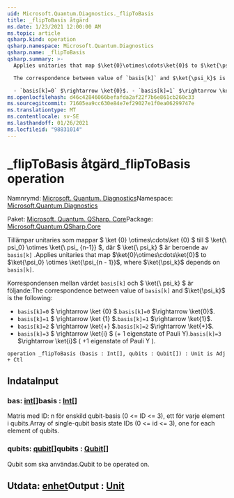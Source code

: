 ```yaml
---
uid: Microsoft.Quantum.Diagnostics._flipToBasis
title: _flipToBasis åtgärd
ms.date: 1/23/2021 12:00:00 AM
ms.topic: article
qsharp.kind: operation
qsharp.namespace: Microsoft.Quantum.Diagnostics
qsharp.name: _flipToBasis
qsharp.summary: >-
  Applies unitaries that map $\ket{0}\otimes\cdots\ket{0}$ to $\ket{\psi_0} \otimes \ket{\psi_{n - 1}}$, where $\ket{\psi_k}$ depends on `basis[k]`.

  The correspondence between value of `basis[k]` and $\ket{\psi_k}$ is the following:

  - `basis[k]=0` $\rightarrow \ket{0}$. - `basis[k]=1` $\rightarrow \ket{1}$. - `basis[k]=2` $\rightarrow \ket{+}$. - `basis[k]=3` $\rightarrow \ket{i}$ ( +1 eigenstate of Pauli Y ).
ms.openlocfilehash: d46c42846066befafda2af22f7b6e861cb260c33
ms.sourcegitcommit: 71605ea9cc630e84e7ef29027e1f0ea06299747e
ms.translationtype: MT
ms.contentlocale: sv-SE
ms.lasthandoff: 01/26/2021
ms.locfileid: "98831014"
---
```

# <a name="_fliptobasis-operation"></a><span data-ttu-id="5a034-102">_flipToBasis åtgärd</span><span class="sxs-lookup"><span data-stu-id="5a034-102">_flipToBasis operation</span></span>

<span data-ttu-id="5a034-103">Namnrymd: [Microsoft. Quantum. Diagnostics](xref:Microsoft.Quantum.Diagnostics)</span><span class="sxs-lookup"><span data-stu-id="5a034-103">Namespace: [Microsoft.Quantum.Diagnostics](xref:Microsoft.Quantum.Diagnostics)</span></span>

<span data-ttu-id="5a034-104">Paket: [Microsoft. Quantum. QSharp. Core](https://nuget.org/packages/Microsoft.Quantum.QSharp.Core)</span><span class="sxs-lookup"><span data-stu-id="5a034-104">Package: [Microsoft.Quantum.QSharp.Core](https://nuget.org/packages/Microsoft.Quantum.QSharp.Core)</span></span>


<span data-ttu-id="5a034-105">Tillämpar unitaries som mappar $ \ket {0} \otimes\cdots\ket {0} $ till $ \ket{\ psi_0} \otimes \ket{\ psi_ {n-1}} $, där $ \ket{\ psi_k} $ är beroende av `basis[k]` .</span><span class="sxs-lookup"><span data-stu-id="5a034-105">Applies unitaries that map $\ket{0}\otimes\cdots\ket{0}$ to $\ket{\psi_0} \otimes \ket{\psi_{n - 1}}$, where $\ket{\psi_k}$ depends on `basis[k]`.</span></span>

<span data-ttu-id="5a034-106">Korrespondensen mellan värdet `basis[k]` och $ \ket{\ psi_k} $ är följande:</span><span class="sxs-lookup"><span data-stu-id="5a034-106">The correspondence between value of `basis[k]` and $\ket{\psi_k}$ is the following:</span></span>

- <span data-ttu-id="5a034-107">`basis[k]=0` $ \rightarrow \ket {0} $.</span><span class="sxs-lookup"><span data-stu-id="5a034-107">`basis[k]=0` $\rightarrow \ket{0}$.</span></span>
- <span data-ttu-id="5a034-108">`basis[k]=1` $ \rightarrow \ket {1} $.</span><span class="sxs-lookup"><span data-stu-id="5a034-108">`basis[k]=1` $\rightarrow \ket{1}$.</span></span>
- <span data-ttu-id="5a034-109">`basis[k]=2` $ \rightarrow \ket{+} $.</span><span class="sxs-lookup"><span data-stu-id="5a034-109">`basis[k]=2` $\rightarrow \ket{+}$.</span></span>
- <span data-ttu-id="5a034-110">`basis[k]=3` $ \rightarrow \ket{i} $ (+ 1 eigenstate of Pauli Y).</span><span class="sxs-lookup"><span data-stu-id="5a034-110">`basis[k]=3` $\rightarrow \ket{i}$ ( +1 eigenstate of Pauli Y ).</span></span>

```qsharp
operation _flipToBasis (basis : Int[], qubits : Qubit[]) : Unit is Adj + Ctl
```


## <a name="input"></a><span data-ttu-id="5a034-111">Indata</span><span class="sxs-lookup"><span data-stu-id="5a034-111">Input</span></span>

### <a name="basis--int"></a><span data-ttu-id="5a034-112">bas: [int](xref:microsoft.quantum.lang-ref.int)[]</span><span class="sxs-lookup"><span data-stu-id="5a034-112">basis : [Int](xref:microsoft.quantum.lang-ref.int)[]</span></span>

<span data-ttu-id="5a034-113">Matris med ID: n för enskild qubit-basis (0 <= ID <= 3), ett för varje element i qubits.</span><span class="sxs-lookup"><span data-stu-id="5a034-113">Array of single-qubit basis state IDs (0 <= id <= 3), one for each element of qubits.</span></span>


### <a name="qubits--qubit"></a><span data-ttu-id="5a034-114">qubits: [qubit](xref:microsoft.quantum.lang-ref.qubit)[]</span><span class="sxs-lookup"><span data-stu-id="5a034-114">qubits : [Qubit](xref:microsoft.quantum.lang-ref.qubit)[]</span></span>

<span data-ttu-id="5a034-115">Qubit som ska användas.</span><span class="sxs-lookup"><span data-stu-id="5a034-115">Qubit to be operated on.</span></span>



## <a name="output--unit"></a><span data-ttu-id="5a034-116">Utdata: [enhet](xref:microsoft.quantum.lang-ref.unit)</span><span class="sxs-lookup"><span data-stu-id="5a034-116">Output : [Unit](xref:microsoft.quantum.lang-ref.unit)</span></span>

